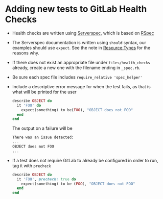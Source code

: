 # Adding new tests to GitLab Health Checks

* Health checks are written using [Serverspec](http://serverspec.org/), which is based on [RSpec](http://rspec.info)
* The Serverspec documentation is written using `should` syntax, our examples should use `expect`. See the note in [Resource Types](http://burtlo.github.io/serverspec.github.io/resource_types.html) for the reasons why.
* If there does not exist an appropriate file under `files/health_checks` already, create a new one with the filename ending in `_spec.rb`.
* Be sure each spec file includes `require_relative 'spec_helper'`
* Include a descriptive error message for when the test fails, as that is what will be printed for the user
   ```ruby
   describe OBJECT do
     it 'FOO' do
       expect(something) to be(FOO), "OBJECT does not FOO"
     end
   end
   ```
   The output on a failure will be
   ```sh
   There was an issue detected:
   ...
   OBJECT does not FOO
   ...
   ```
* If a test does not require GitLab to already be configured in order to run, tag it with `precheck`

  ```ruby
  describe OBJECT do
    it 'FOO', precheck: true do
      expect(something) to be (FOO), "OBJECT does not FOO"
    end
  end
  ```
